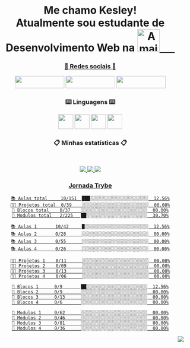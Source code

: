  <div align = "center">

# Me chamo Kesley!<br> Atualmente sou estudante de Desenvolvimento Web na <a href="https://www.betrybe.com/"><img height="60em" src="https://i.imgur.com/Yp2a7wO.gif" align="bottom"  title="A maior escola de programação do Brasil" align="bottom"/>⠀⠀
### :iphone: Redes sociais :iphone: 
  <a href= "https://www.linkedin.com/in/kesleymuniz/" target="_blank" rel="noopener"><img src="https://img.shields.io/badge/LinkedIn-0077B5?style=for-the-badge&logo=linkedin&logoColor=white" width="133px" height="33" /></a>
  <a href= "https://www.instagram.com/kgm.raw/" target="_black"><img src="https://img.shields.io/badge/Instagram-E4405F?style=for-the-badge&logo=instagram&logoColor=white" width="133px" height="33" target="_black"/></a>
  <a href= "mailto:contato.kgmstudios@hotmail.com?subject=Hello%20again" target="_black"><img src="https://img.shields.io/badge/Gmail-D14836?style=for-the-badge&logo=gmail&logoColor=white" width="133px" height="33" target="_black"/></a> 
 
 ### :keyboard: Linguagens :keyboard:
 
  <img src="https://cdn.jsdelivr.net/gh/devicons/devicon/icons/javascript/javascript-original.svg" width="px" height="40px"/> <img src="https://cdn.jsdelivr.net/gh/devicons/devicon/icons/css3/css3-original-wordmark.svg"  width="40px" height="40px"/> <img src="https://cdn.jsdelivr.net/gh/devicons/devicon/icons/html5/html5-original-wordmark.svg" width="40px" height="40px"/> <img src="https://cdn.jsdelivr.net/gh/devicons/devicon/icons/react/react-original-wordmark.svg" width="40px" height="40px"/>

 
 ### :clipboard: Minhas estatísticas :clipboard:
&nbsp;
<p align="center">
    <a href="https://github.com/KesleyMuniz/">
        <img src="https://github-readme-stats.vercel.app/api?username=KesleyMuniz&hide=issues,prs&count_private=true&show_owner=true&show_icons=true&bg_color=0d1117&title_color=ffffff&text_color=ffffff&icon_color=db1cff&hide_border=true/" />
    </a>
    <a href="https://github.com/KesleyMuniz/">
        <img src="https://github-readme-stats.vercel.app/api/top-langs/?username=KesleyMuniz&layout=compact&count_private=true&langs_count=8&card_width=445&bg_color=0d1117&title_color=ffffff&text_color=ffffff&icon_color=db1cff&hide_border=true/" />
    </a>
    <a href="https://github.com/KesleyMuniz/">
        <img src="https://github-readme-streak-stats.herokuapp.com?user=KesleyMuniz&hide_border=true&background=0D1117&currStreakLabel=FFFFFF&sideLabels=FFFFFF&currStreakNum=FFFFFF&dates=FFFFFF&sideNums=FFFFFF&fire=db1cff&ring=db1cff&stroke=FFFFFFFF)](https://git.io/streak-stats" />
    
</p>

 ### Jornada Trybe
 
 ```text
📚 Aulas total     10/151  ███░░░░░░░░░░░░░░░░░░░░░░  12.56%
👨‍💻 Projetos total  0/39    ░░░░░░░░░░░░░░░░░░░░░░░░░  00.00%
🧱 Blocos total    0/37    ░░░░░░░░░░░░░░░░░░░░░░░░░  00.00%
🤖 Modulos total   2/225   ██░░░░░░░░░░░░░░░░░░░░░░░  30.70%
 
📚 Aulas 1       10/42     █░░░░░░░░░░░░░░░░░░░░░░░░  12.56%
📚 Aulas 2       0/28      ░░░░░░░░░░░░░░░░░░░░░░░░░  00.00%
📚 Aulas 3       0/55      ░░░░░░░░░░░░░░░░░░░░░░░░░  00.00%
📚 Aulas 4       0/26      ░░░░░░░░░░░░░░░░░░░░░░░░░  00.00%
 
👨‍💻 Projetos 1    0/11      ░░░░░░░░░░░░░░░░░░░░░░░░░  00.00%
👨‍💻 Projetos 2    0/09      ░░░░░░░░░░░░░░░░░░░░░░░░░  00.00%
👨‍💻 Projetos 3    0/13      ░░░░░░░░░░░░░░░░░░░░░░░░░  00.00%
👨‍💻 Projetos 4    0/06      ░░░░░░░░░░░░░░░░░░░░░░░░░  00.00%
 
🧱 Blocos 1      0/9       ██░░░░░░░░░░░░░░░░░░░░░░░  12.56%
🧱 Blocos 2      0/9       ░░░░░░░░░░░░░░░░░░░░░░░░░  00.00%
🧱 Blocos 3      0/13      ░░░░░░░░░░░░░░░░░░░░░░░░░  00.00%
🧱 Blocos 4      0/6       ░░░░░░░░░░░░░░░░░░░░░░░░░  00.00%
 
🤖 Modulos 1     0/62      ░░░░░░░░░░░░░░░░░░░░░░░░░  00.00%
🤖 Modulos 2     0/46      ░░░░░░░░░░░░░░░░░░░░░░░░░  00.00%
🤖 Modulos 3     0/81      ░░░░░░░░░░░░░░░░░░░░░░░░░  00.00%
🤖 Modulos 4     0/36      ░░░░░░░░░░░░░░░░░░░░░░░░░  00.00%
 ```
 

<img style="float: right;" src="http://www.fullsite.com.br/images/construc.gif">
 
 </div>





